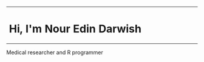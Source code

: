 <table>
<tr>
<td width="100%" style="border: none !important;">

# Hi, I'm Nour Edin Darwish 

</td>
<td style="border: none !important;">
<img src="https://raw.githubusercontent.com/adqe404/BrawlStarsAnimatedPins/refs/heads/master/Player%20Pins/Campaigns/BRAWLIDAYS/Gifs/emoji_brawlmas_thanks.gif" width="60">
</td>
</tr>
</table>

Medical researcher and R programmer
